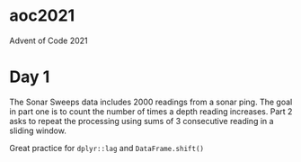 # aoc2021
Advent of Code 2021

# Day 1
The Sonar Sweeps data includes 2000 readings from a sonar ping. The goal in part one is to count the number of times a depth reading increases. Part 2 asks to repeat the processing using sums of 3 consecutive reading in a sliding window.

Great practice for `dplyr::lag` and `DataFrame.shift()`
